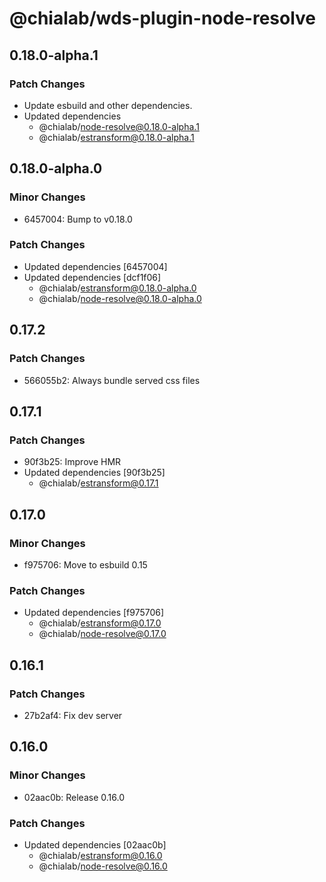 # @chialab/wds-plugin-node-resolve

## 0.18.0-alpha.1

### Patch Changes

- Update esbuild and other dependencies.
- Updated dependencies
  - @chialab/node-resolve@0.18.0-alpha.1
  - @chialab/estransform@0.18.0-alpha.1

## 0.18.0-alpha.0

### Minor Changes

- 6457004: Bump to v0.18.0

### Patch Changes

- Updated dependencies [6457004]
- Updated dependencies [dcf1f06]
  - @chialab/estransform@0.18.0-alpha.0
  - @chialab/node-resolve@0.18.0-alpha.0

## 0.17.2

### Patch Changes

- 566055b2: Always bundle served css files

## 0.17.1

### Patch Changes

- 90f3b25: Improve HMR
- Updated dependencies [90f3b25]
  - @chialab/estransform@0.17.1

## 0.17.0

### Minor Changes

- f975706: Move to esbuild 0.15

### Patch Changes

- Updated dependencies [f975706]
  - @chialab/estransform@0.17.0
  - @chialab/node-resolve@0.17.0

## 0.16.1

### Patch Changes

- 27b2af4: Fix dev server

## 0.16.0

### Minor Changes

- 02aac0b: Release 0.16.0

### Patch Changes

- Updated dependencies [02aac0b]
  - @chialab/estransform@0.16.0
  - @chialab/node-resolve@0.16.0
